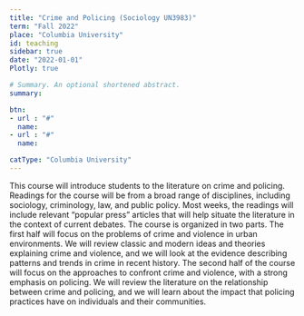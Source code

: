 ```yaml
---
title: "Crime and Policing (Sociology UN3983)"
term: "Fall 2022"
place: "Columbia University"
id: teaching
sidebar: true
date: "2022-01-01"
Plotly: true

# Summary. An optional shortened abstract.
summary:  

btn:
- url : "#"
  name: 
- url : "#"
  name: 

catType: "Columbia University"
---
```



This course will introduce students to the literature on crime and policing. Readings for the course will be from a broad range of disciplines, including sociology, criminology, law, and public policy.  Most weeks, the readings will include relevant “popular press” articles that will help situate the literature in the context of current debates. The course is organized in two parts. The first half will focus on the problems of crime and violence in urban environments. We will review classic and modern ideas and theories explaining crime and violence, and we will look at the evidence describing patterns and trends in crime in recent history. The second half of the course will focus on the approaches to confront crime and violence, with a strong emphasis on policing. We will review the literature on the relationship between crime and policing, and we will learn about the impact that policing practices have on individuals and their communities.





